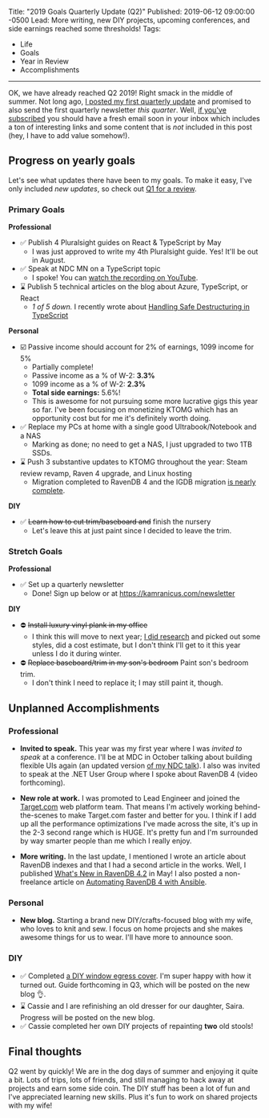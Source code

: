 Title: "2019 Goals Quarterly Update (Q2)"
Published: 2019-06-12 09:00:00 -0500
Lead: More writing, new DIY projects, upcoming conferences, and side earnings reached some thresholds!
Tags:
- Life
- Goals
- Year in Review
- Accomplishments
---

OK, we have already reached Q2 2019! Right smack in the middle of summer. Not long ago, [I posted my first quarterly update](https://kamranicus.com/posts/2019-04-28-quarterly-1-update) and promised to also send the first quarterly newsletter *this quarter*. Well, [if you've subscribed](https://kamranicus.com/newsletter) you should have a fresh email soon in your inbox which includes a ton of interesting links and some content that is _not_ included in this post (hey, I have to add value somehow!).

## Progress on yearly goals

Let's see what updates there have been to my goals. To make it easy, I've only included *new updates*, so check out [Q1 for a review](https://kamranicus.com/posts/2019-04-28-quarterly-1-update).

### Primary Goals

**Professional**

- ✅ Publish 4 Pluralsight guides on React & TypeScript by May
  - I was just approved to write my 4th Pluralsight guide. Yes! It'll be out in August.
- ✅ Speak at NDC MN on a TypeScript topic
  - I spoke! You can [watch the recording on YouTube](https://www.youtube.com/watch?v=mIejhIX7ObE).
- ⌛ Publish 5 technical articles on the blog about Azure, TypeScript, or React
  - *1 of 5 down.* I recently wrote about [Handling Safe Destructuring in TypeScript](https://kamranicus.com/posts/2019-06-26-typescript-safe-destructuring-patterns)

**Personal**

- ☑️ Passive income should account for 2% of earnings, 1099 income for 5%
  - Partially complete!
  - Passive income as a % of W-2: **3.3%**
  - 1099 income as a % of W-2: **2.3%**
  - **Total side earnings:** 5.6%!
  - This is awesome for not pursuing some more lucrative gigs this year so far. I've been focusing on monetizing KTOMG which has an opportunity cost but for me it's definitely worth doing.
- ✅ Replace my PCs at home with a single good Ultrabook/Notebook and a NAS
  - Marking as done; no need to get a NAS, I just upgraded to two 1TB SSDs.
- ⌛ Push 3 substantive updates to KTOMG throughout the year: Steam review revamp, Raven 4 upgrade, and Linux hosting
  - Migration completed to RavenDB 4 and the IGDB migration [is nearly complete](https://twitter.com/keeptrackgames/status/1143354095027347457).

**DIY**

- ✅ ~~Learn how to cut trim/baseboard and~~ finish the nursery
  -  Let's leave this at just paint since I decided to leave the trim.

### Stretch Goals

**Professional**

- ✅ Set up a quarterly newsletter
  - Done! Sign up below or at https://kamranicus.com/newsletter

**DIY**

- ⛔ ~~Install luxury vinyl plank in my office~~
  - I think this will move to next year; [I did research](https://twitter.com/kamranayub/status/1143369429469880320) and picked out some styles, did a cost estimate, but I don't think I'll get to it this year unless I do it during winter.
- ⛔ ~~Replace baseboard/trim in my son's bedroom~~ Paint son's bedroom trim.
  - I don't think I need to replace it; I may still paint it, though.

## Unplanned Accomplishments

### Professional

- **Invited to speak.** This year was my first year where I was *invited to speak* at a conference. I'll be at MDC in October talking about building flexible UIs again (an updated version [of my NDC talk](https://www.youtube.com/watch?v=mIejhIX7ObE)). I also was invited to speak at the .NET User Group where I spoke about RavenDB 4 (video forthcoming).

- **New role at work.** I was promoted to Lead Engineer and joined the [Target.com](https://target.com) web platform team. That means I'm actively working behind-the-scenes to make Target.com faster and better for you. I think if I add up all the performance optimizations I've made across the site, it's up in the 2-3 second range which is HUGE. It's pretty fun and I'm surrounded by way smarter people than me which I really enjoy.

- **More writing.** In the last update, I mentioned I wrote an article about RavenDB indexes and that I had a second article in the works. Well, I published [What's New in RavenDB 4.2](https://www.codeproject.com/Articles/4553133/Whats-New-in-RavenDB-4-2) in May! I also posted a non-freelance article on [Automating RavenDB 4 with Ansible](https://kamranicus.com/posts/2019-05-22-ravendb-devops-automation-with-ansible).

### Personal

- **New blog.** Starting a brand new DIY/crafts-focused blog with my wife, who loves to knit and sew. I focus on home projects and she makes awesome things for us to wear. I'll have more to announce soon.

### DIY

- ✅ Completed [a DIY window egress cover](https://twitter.com/kamranayub/status/1145410649121538048). I'm super happy with how it turned out. Guide forthcoming in Q3, which will be posted on the new blog 👌.
- ⌛ Cassie and I are refinishing an old dresser for our daughter, Saira. Progress will be posted on the new blog.
- ✅ Cassie completed her own DIY projects of repainting **two** old stools!

## Final thoughts

Q2 went by quickly! We are in the dog days of summer and enjoying it quite a bit. Lots of trips, lots of friends, and still managing to hack away at projects and earn some side coin. The DIY stuff has been a lot of fun and I've appreciated learning new skills. Plus it's fun to work on shared projects with my wife!
